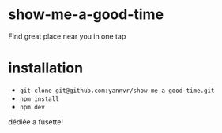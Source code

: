 # show-me-a-good-time
Find great place near you in one tap

# installation
- `git clone git@github.com:yannvr/show-me-a-good-time.git`
- `npm install`
- `npm dev`

dédiée a fusette!
